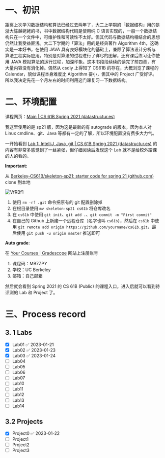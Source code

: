 # 一、初识

距离上次学习数据结构和算法已经过去两年了，大二上学期的「数据结构」用的是浙大陈越姥姥的书，书中数据结构代码是使用纯 C 语言实现的，一般一个数据结构只在一个文件中，可维护性和可读性不太好。但其代码与数据结构相结合的思想仍然让我受益匪浅。大二下学期的「算法」用的是经典著作 Algorithm 4th，这确实是一本好书，在使用 JAVA 具有良好模块化的基础上，兼顾了算法设计分析与算法工程实际应用。特别是对算法的过程进行了详尽的图解，还有课后练习让你使用 JAVA 模拟算法的运行过程，加深印象。这本书段段续续的读完了前四章，有大量内容没有消化掉。偶然从 csdiy 上得知了 CS61B 的存在，大概浏览了课程的 Calendar，貌似课程本身难度比 Algorithm 要小，但其中的 Project 广受好评。所以我决定先花一个月左右的时间利用这门课复习一下数据结构。

# 二、环境配置

课程网页：[Main | CS 61B Spring 2021 (datastructur.es)](https://sp21.datastructur.es/index.html)

我这里使用的是 sp21 版，因为这是最新的有 autograde 的版本，因为本人对 Linux cmdline、git、Java 等都有一定的了解，所以环境配置没有费多大力气。

一开始看到 [Lab 1: IntelliJ, Java, git | CS 61B Spring 2021 (datastructur.es)](https://sp21.datastructur.es/materials/lab/lab1/lab1) 的内容有非常多感觉到了一丝紧张，但仔细阅读后发现这个 Lab 就不是给校外蹭课的人的看的。

**Important:**

从 [Berkeley-CS61B/skeleton-sp21: starter code for spring 21 (github.com)](https://github.com/Berkeley-CS61B/skeleton-sp21) clone 到本地

![VfRBf1](https://picture-suyifan.oss-cn-shenzhen.aliyuncs.com/uPic/VfRBf1.png)

1. 使用 `rm -rf .git` 命令把原有的 git 配置删除掉
2. 在根目录使用 `mv skeleton-sp21 cs61b` 将仓库改名
3. 在 `cs61b` 中使用 `git init`、`git add .`、`git commit -m "First commit"`
4. 在自己的 Github 上新建一个远程仓库（名字也叫 `cs61b`），然后在 `cs61b` 中使用 `git remote add origin https://github.com/yourname/cs61b.git`，最后使用 `git push -u origin master` 推送即可

**Auto grade:**

在 [Your Courses | Gradescope](https://www.gradescope.com/) 网站上注册账号
1. 课程码：MB7ZPY
2. 学校：UC Berkeley
3. 邮箱：自己邮箱

然后就会看到 Spring 2021 的 CS 61B (Public) 的课程入口，进入后就可以看到待评测的 Lab 和 Project 了。

# 三、Process record

## 3. 1 Labs

- [x] Lab01 ✅ 2023-01-21
- [x] Lab02 ✅ 2023-01-23
- [x] Lab03 ✅ 2023-01-24
- [ ] Lab04
- [ ] Lab05
- [ ] Lab06
- [ ] Lab07
- [ ] Lab10
- [ ] Lab11
- [ ] Lab12
- [ ] Lab13
- [ ] Lab14

## 3.2 Projects

- [x] Project0 ✅ 2023-01-22
- [ ] Project1
- [ ] Project2
- [ ] Project3